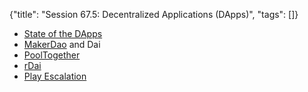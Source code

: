 {"title": "Session 67.5: Decentralized Applications (DApps)", "tags": []}

* [State of the DApps](https://www.stateofthedapps.com/)
* [MakerDao](https://makerdao.com/) and Dai
* [PoolTogether](https://www.pooltogether.com/)
* [rDai](https://rdai.money/)
* [Play Escalation](https://playescalation.com/)


